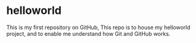 # helloworld
This is my first repository on GitHub, This repo is to house my helloworld project, and to enable me understand how Git and GitHub works. 
